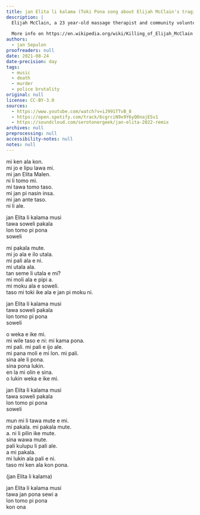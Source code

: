 ```yaml
---
title: jan Elita li kalama (Toki Pona song about Elijah McClain's tragic death)
description: |
  Elijah McClain, a 23 year-old massage therapist and community volunteer, was walking home on August 24, 2019 after buying an iced tea for his brother. Due to his anemia, he was wearing a ski mask. Officers received a call saying that McClain was being suspicious. They grabbed him and wrestled him to the ground. Supposedly the body cams of three officers fell into the grass. They placed him in a carotid hold, meant to cut circulation off to the brain (the practice was banned in 1990). When medics arrived, they administered a "therapeutic" dose of ketamine, leading McClain to go into cardiac arrest. On August 30, he was taken off life support.
  
  More info on https://en.wikipedia.org/wiki/Killing_of_Elijah_McClain
authors:
  - jan Sepulon
proofreaders: null
date: 2021-08-24
date-precision: day
tags:
  - music
  - death
  - murder
  - police brutality
original: null
license: CC-BY-3.0
sources:
  - https://www.youtube.com/watch?v=iJ991TTvB_8
  - https://open.spotify.com/track/6cgrciN9x9Y6yQ0najESv1
  - https://soundcloud.com/serotonergeek/jan-elita-2022-remix
archives: null
preprocessing: null
accessibility-notes: null
notes: null
---
```


mi ken ala kon.  
mi jo e lipu lawa mi.  
mi jan Elita Malen.  
ni li tomo mi.  
mi tawa tomo taso.  
mi jan pi nasin insa.  
mi jan ante taso.  
ni li ale.

jan Elita li kalama musi  
tawa soweli pakala  
lon tomo pi pona  
soweli

mi pakala mute.  
mi jo ala e ilo utala.  
mi pali ala e ni.  
mi utala ala.  
tan seme li utala e mi?  
mi moli ala e pipi a.  
mi moku ala e soweli.  
taso mi toki ike ala e jan pi moku ni.

jan Elita li kalama musi  
tawa soweli pakala  
lon tomo pi pona  
soweli

o weka e ike mi.  
mi wile taso e ni: mi kama pona.  
mi pali. mi pali e ijo ale.  
mi pana moli e mi lon. mi pali.  
sina ale li pona.  
sina pona lukin.  
en la mi olin e sina.  
o lukin weka e ike mi.

jan Elita li kalama musi  
tawa soweli pakala  
lon tomo pi pona  
soweli

mun mi li tawa mute e mi.  
mi pakala. mi pakala mute.  
a. ni li pilin ike mute.  
sina wawa mute.  
pali kulupu li pali ale.  
a mi pakala.  
mi lukin ala pali e ni.  
taso mi ken ala kon pona.

(jan Elita li kalama)

jan Elita li kalama musi  
tawa jan pona sewi a  
lon tomo pi pona  
kon ona
